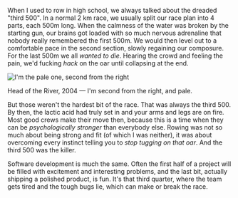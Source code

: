 <!-- title: The Third 500 -->
<!-- published: 2009-06-09 10:00 -->
<!-- tumblr: 120167965 -->

When I used to row in high school, we always talked about the dreaded "third 500". In a normal 2 km race, we usually split our race plan into 4 parts, each 500m long. When the calmness of the water was broken by the starting gun, our brains got loaded with so much nervous adrenaline that nobody really remembered the first 500m. We would then level out to a comfortable pace in the second section, slowly regaining our composure. For the last 500m we all _wanted to die_. Hearing the crowd and feeling the pain, we'd fucking _hack_ on the oar until collapsing at the end.

![I'm the pale one, second from the right](http://farm4.static.flickr.com/3618/3607296200_fd45577c16_o.png)
<div class="caption">Head of the River, 2004 &mdash; I'm second from the right, and pale.</div>

But those weren't the hardest bit of the race. That was always the third 500. By then, the lactic acid had truly set in and your arms and legs are on fire. Most good crews make their move then, because this is a time when they can be _psychologically stronger_ than everybody else. Rowing was not so much about being strong and fit (of which I was neither), it was about overcoming every instinct telling you to _stop tugging on that oar_. And the third 500 was the killer.

Software development is much the same. Often the first half of a project will be filled with excitement and interesting problems, and the last bit, actually shipping a polished product, is fun. It's that third quarter, where the team gets tired and the tough bugs lie, which can make or break the race.
